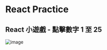 # React Practice
## React 小遊戲 - 點擊數字 1 至 25
![image](https://github.com/sockdart/Reactpractice/blob/master/1to25.PNG)
